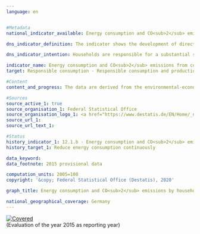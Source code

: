 ```yaml
---                   
language: en                   


#Metadata                   
national_indicator_available: Energy consumption and CO<sub>2</sub> emissions by households                   

dns_indicator_definition: The indicator shows the development of direct and indirect energy consumption by households and thus illustrates the strain placed on energy by the consumption activities of households.<sub> Text from the Indicator Report 2018</sub>                   

dns_indicator_intention: Households are responsible for a substantial share of the energy consumption in an economy as well as the carbon dioxide emissions that are closely linked to energy consumption. However, energy consumption is not confined to the domestic economy alone, but also extends to the production of imported goods abroad. The indicator therefore provides additional information on the global environmental impact of consumption activities. A reduction in energy consumption will conserve resources both domestically and abroad and will curb carbon dioxide emissions that are harmful to the environment. The goal of the Federal Government is therefore to continuously lower energy consumption associated with consumption.<sub> Text from the Indicator Report 2018</sub>                   

indicator_name: Energy consumption and CO<sub>2</sub> emissions from consumption                   
target: Responsible consumption - Responsible consumption and production                   

#Content                    
content_and_progress: The data are derived from the environmental-economic accounts of the Federal Statistical Office based on the energy balances from the AGEB (Energy Balance Association) and on the emission reporting of the German Environment Agency.<br><br>Households consume energy directly, for example, for heating or through the consumption of fuels for road transport. In addition to this direct energy consumption, substantial amounts of energy are consumed in the production of goods for private consumption. This indirect energy consumption occurs domestically and abroad, among both the direct producers of the consumer goods and their suppliers. Both forms are recorded by this indicator.<br><br>The same applies to the emissions of carbon dioxide (CO<sub>2</sub>), presented here as an index for information purposes. In addition to the direct emissions by households caused by the combustion of fuels, much greater quantities of emissions are generated indirectly during the production of consumer goods. The depicted key figure includes both direct as well as indirect emissions.<br><br>Closer analysis of the time series reveals a wavelike trend in energy consumption due to the consumption activities of households with a slight increase of 1.9&nbsp;% from 2005 until 2010. Between 2010 and 2012, energy consumption by households declined steadily by a total of 5.3&nbsp;%. In 2013, however, consumption increased by 1.9&nbsp;% year on year, while in 2014 it decreased by 6.2&nbsp;% compared with the previous year. According to provisional results, energy consumption in 2015 increased again by 2.0&nbsp;% year on year. The value of the indicator in 2015 decreased by a total of 5.7&nbsp;% compared with 2005. However, there are currently no signs of a continuous reduction.<br><br>In 2015, direct energy consumption by households accounted for 39.2&nbsp;% of overall household energy consumption. Of this amount, energy sources including electricity and district heating accounted for 62.6&nbsp;% and fuels for 37.4&nbsp;%. The greater proportion of overall energy consumption at 60.8&nbsp;% was indirect energy consumption associated with the production of consumer goods domestically and abroad.<br><br>Energy consumption is differentiated according to areas of demand such as housing, mobility, food, other products and services. Most energy is consumed in the sectors of housing, transport and food. In 2015, housing was the sector with the highest consumption of roughly 3,324 petajoules (35.6&nbsp;% of total household consumption). The losses occurring during the generation of electricity and district heating for households are included here as indirect consumption.<br><br>The development of energy-related CO<sub>2</sub> emissions shows a pattern similar to that of energy consumption. In 2015, CO<sub>2</sub> emissions by households, including the emission content of consumer goods and emissions from the combustion of biomass, amounted to 638 million tonnes, which was thus a 1.0% decline compared with 2005. The combustion of fuels accounted for 33.3&nbsp;% of emissions, with the remaining 66.7&nbsp;% accounted for by the production of consumer goods. Between 2005 and 2015, direct CO<sub>2</sub> emissions decreased by 2.5&nbsp;%, although the emission content of consumer goods increased by 2.5&nbsp;%.<sub> Text from the Indicator Report 2018</sub>                   

#Sources
source_active_1: true                           
source_organisation_1: Federal Statistical Office                           
source_organisation_logo_1: <a href="https://www.destatis.de/EN/Home/_node.html"><img src="https://g205sdgs.github.io/sdg-indicators/public/logosEn/destatis.png" alt="Logo Destatis title=Click here to visit the homepage of the organization" /></a>                           
source_url_1:                            
source_url_text_1:                            

#Status                   
history_indicator_1: 12.1.b - Energy consumption and CO<sub>2</sub> emissions from consumption                   
history_target_1: Reduce energy consumption continuously

data_keyword:                    
data_footnote: 2015 provisional data                   

computation_units: 2005=100                   
copyright: '&copy; Federal Statistical Office (Destatis), 2020'                   

graph_title: Energy consumption and CO<sub>2</sub> emissions by households                   

national_geographical_coverage: Germany                   
---
```

<div>                           
  <div class="my-header">                           
    <a href="https://sustainabledevelopment-deutschland.github.io/en/status/"><img src="https://g205sdgs.github.io/sdg-indicators/public/Wettersymbole/Leicht bewölkt.png" title="If the trend continues, the indicator will be presumably miss its target by at least 5&nbsp;% and at most 20&nbsp;% of the difference between the target value and the current value" alt="Covered" />                           
    </a>                           
  </div>
  <div class="my-header-note">
    <span>(Evaluation of the year 2015 as reporting year)</span>
  </div>                           
</div>